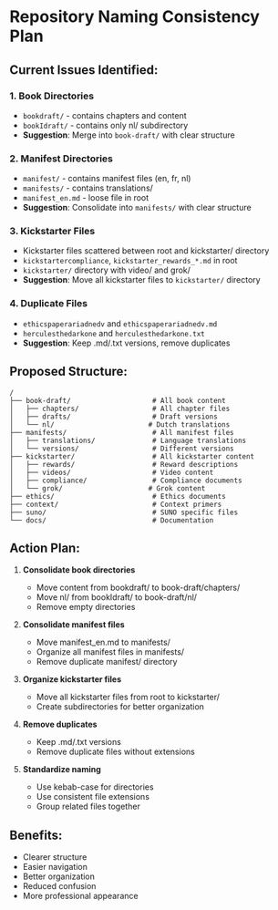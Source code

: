 # Repository Naming Consistency Plan

## Current Issues Identified:

### 1. Book Directories
- `bookdraft/` - contains chapters and content
- `bookIdraft/` - contains only nl/ subdirectory
- **Suggestion**: Merge into `book-draft/` with clear structure

### 2. Manifest Directories
- `manifest/` - contains manifest files (en, fr, nl)
- `manifests/` - contains translations/
- `manifest_en.md` - loose file in root
- **Suggestion**: Consolidate into `manifests/` with clear structure

### 3. Kickstarter Files
- Kickstarter files scattered between root and kickstarter/ directory
- `kickstartercompliance`, `kickstarter_rewards_*.md` in root
- `kickstarter/` directory with video/ and grok/
- **Suggestion**: Move all kickstarter files to `kickstarter/` directory

### 4. Duplicate Files
- `ethicspaperariadnedv` and `ethicspaperariadnedv.md`
- `herculesthedarkone` and `herculesthedarkone.txt`
- **Suggestion**: Keep .md/.txt versions, remove duplicates

## Proposed Structure:

```
/
├── book-draft/                    # All book content
│   ├── chapters/                  # All chapter files
│   ├── drafts/                    # Draft versions
│   └── nl/                       # Dutch translations
├── manifests/                     # All manifest files
│   ├── translations/              # Language translations
│   └── versions/                  # Different versions
├── kickstarter/                   # All kickstarter content
│   ├── rewards/                   # Reward descriptions
│   ├── videos/                    # Video content
│   ├── compliance/                # Compliance documents
│   └── grok/                     # Grok content
├── ethics/                        # Ethics documents
├── context/                       # Context primers
├── suno/                          # SUNO specific files
└── docs/                          # Documentation
```

## Action Plan:

1. **Consolidate book directories**
   - Move content from bookdraft/ to book-draft/chapters/
   - Move nl/ from bookIdraft/ to book-draft/nl/
   - Remove empty directories

2. **Consolidate manifest files**
   - Move manifest_en.md to manifests/
   - Organize all manifest files in manifests/
   - Remove duplicate manifest/ directory

3. **Organize kickstarter files**
   - Move all kickstarter files from root to kickstarter/
   - Create subdirectories for better organization

4. **Remove duplicates**
   - Keep .md/.txt versions
   - Remove duplicate files without extensions

5. **Standardize naming**
   - Use kebab-case for directories
   - Use consistent file extensions
   - Group related files together

## Benefits:
- Clearer structure
- Easier navigation
- Better organization
- Reduced confusion
- More professional appearance 
